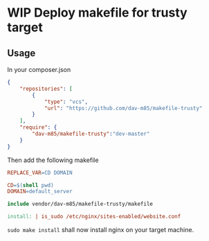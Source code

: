 # WIP Deploy makefile for trusty target

## Usage

In your composer.json
```json
{
    "repositories": [
        {
            "type": "vcs",
            "url": "https://github.com/dav-m85/makefile-trusty"
        }
    ],
    "require": {
        "dav-m85/makefile-trusty":"dev-master"
    }
}
```

Then add the following makefile
```makefile
REPLACE_VAR=CD DOMAIN

CD=$(shell pwd)
DOMAIN=default_server

include vendor/dav-m85/makefile-trusty/makefile

install: | is_sudo /etc/nginx/sites-enabled/website.conf
```

```sudo make install``` shall now install nginx on your target machine.
